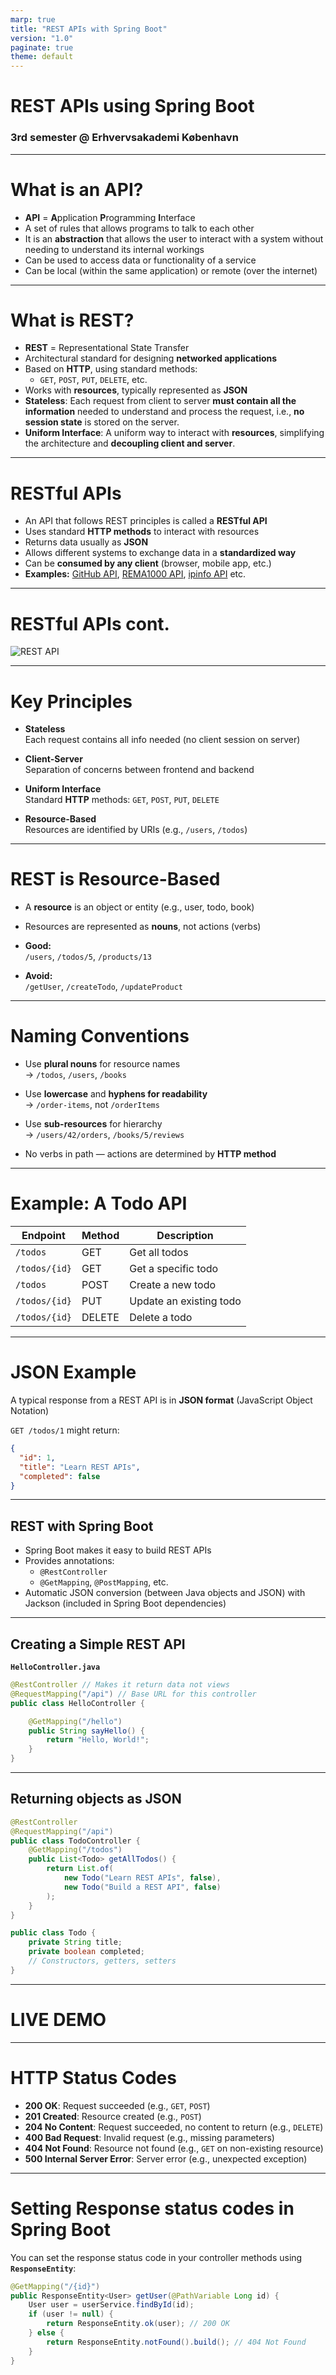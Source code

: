 ```yaml
---
marp: true
title: "REST APIs with Spring Boot"
version: "1.0"
paginate: true
theme: default
---
```


<!-- _class: lead -->

# REST APIs using Spring Boot  
### 3rd semester @ Erhvervsakademi København

<style>
section.lead h1 {
  text-align: center;
  font-size: 2.5em;
}
section.lead h3 {
  text-align: center;
  opacity: 0.6;
}
</style>

---

# What is an API?

- **API** = **A**pplication **P**rogramming **I**nterface
- A set of rules that allows programs to talk to each other
- It is an **abstraction** that allows the user to interact with a system without needing to understand its internal workings
- Can be used to access data or functionality of a service
- Can be local (within the same application) or remote (over the internet)

---

# What is REST?

- **REST** = Representational State Transfer
- Architectural standard for designing **networked applications**
- Based on **HTTP**, using standard methods:
  - `GET`, `POST`, `PUT`, `DELETE`, etc.
- Works with **resources**, typically represented as **JSON**
- **Stateless**: Each request from client to server **must contain all the information** needed to understand and process the request, i.e., **no session state** is stored on the server.
- **Uniform Interface**: A uniform way to interact with **resources**, simplifying the architecture and **decoupling client and server**.

---

# RESTful APIs

- An API that follows REST principles is called a **RESTful API**
- Uses standard **HTTP methods** to interact with resources
- Returns data usually as **JSON**
- Allows different systems to exchange data in a **standardized way**
- Can be **consumed by any client** (browser, mobile app, etc.)
- **Examples:** [GitHub API](https://api.github.com/users?since=76908022), [REMA1000 API](https://api.digital.rema1000.dk/api/v3/products), [ipinfo API](https://ipinfo.io/json) etc.

---

# RESTful APIs cont.
<!-- _class: center, middle -->
<!-- center the image -->
![REST API](assets/01-01-img.png)

<style>
img {
  display: block;
  margin: 0 auto;
}
</style>

---

# Key Principles

- **Stateless**  
  Each request contains all info needed (no client session on server)

- **Client-Server**  
  Separation of concerns between frontend and backend

- **Uniform Interface**  
  Standard **HTTP** methods: `GET`, `POST`, `PUT`, `DELETE`

- **Resource-Based**  
  Resources are identified by URIs (e.g., `/users`, `/todos`)

---

# REST is Resource-Based

- A **resource** is an object or entity (e.g., user, todo, book)
- Resources are represented as **nouns**, not actions (verbs)

- **Good:**  
  `/users`, `/todos/5`, `/products/13`

- **Avoid:**  
  `/getUser`, `/createTodo`, `/updateProduct`

---

# Naming Conventions

- Use **plural nouns** for resource names  
  → `/todos`, `/users`, `/books`

- Use **lowercase** and **hyphens for readability**  
  → `/order-items`, not `/orderItems`

- Use **sub-resources** for hierarchy  
  → `/users/42/orders`, `/books/5/reviews`

- No verbs in path — actions are determined by **HTTP method**

---

# Example: A Todo API

| Endpoint          | Method | Description             |
|-------------------|--------|-------------------------|
| `/todos`          | GET    | Get all todos           |
| `/todos/{id}`     | GET    | Get a specific todo     |
| `/todos`          | POST   | Create a new todo       |
| `/todos/{id}`     | PUT    | Update an existing todo |
| `/todos/{id}`     | DELETE | Delete a todo           |

---

# JSON Example

A typical response from a REST API is in **JSON format** (JavaScript Object Notation)

`GET /todos/1` might return:

```json
{
  "id": 1,
  "title": "Learn REST APIs",
  "completed": false
}
```

---
## REST with Spring Boot
- Spring Boot makes it easy to build REST APIs
- Provides annotations:
  - `@RestController`
  - `@GetMapping`, `@PostMapping`, etc.
- Automatic JSON conversion (between Java objects and JSON) with Jackson (included in Spring Boot dependencies)

---

## Creating a Simple REST API
**`HelloController.java`**
```java
@RestController // Makes it return data not views
@RequestMapping("/api") // Base URL for this controller
public class HelloController {

    @GetMapping("/hello")
    public String sayHello() {
        return "Hello, World!";
    }
}
```

---

## Returning objects as JSON

```java
@RestController
@RequestMapping("/api")
public class TodoController {
    @GetMapping("/todos")
    public List<Todo> getAllTodos() {
        return List.of(
            new Todo("Learn REST APIs", false),
            new Todo("Build a REST API", false)
        );
    }
}

public class Todo {
    private String title;
    private boolean completed;
    // Constructors, getters, setters
}
```

---

<!-- _class: lead -->
# LIVE DEMO

---

# HTTP Status Codes
- **200 OK**: Request succeeded (e.g., `GET`, `POST`)
- **201 Created**: Resource created (e.g., `POST`)
- **204 No Content**: Request succeeded, no content to return (e.g., `DELETE`)
- **400 Bad Request**: Invalid request (e.g., missing parameters)
- **404 Not Found**: Resource not found (e.g., `GET` on non-existing resource)
- **500 Internal Server Error**: Server error (e.g., unexpected exception)

---

# Setting Response status codes in Spring Boot
You can set the response status code in your controller methods using **`ResponseEntity`**:
```java
@GetMapping("/{id}")
public ResponseEntity<User> getUser(@PathVariable Long id) {
    User user = userService.findById(id);
    if (user != null) {
        return ResponseEntity.ok(user); // 200 OK
    } else {
        return ResponseEntity.notFound().build(); // 404 Not Found
    }
}
```
